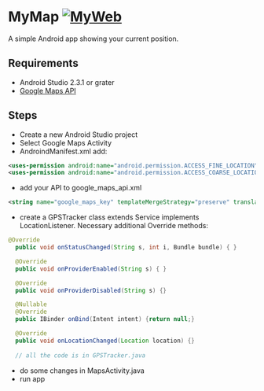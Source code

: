 # MyMap [![MyWeb](http://marcelharvan.com/images/glyphicons-341-globe.png)](http://marcelharvan.com)
A simple Android app showing your current position.

## Requirements
- Android Studio 2.3.1 or grater
- [Google Maps API](https://developers.google.com/maps/documentation/javascript/get-api-key)

## Steps 
- Create a new Android Studio project
- Select Google Maps Activity
- AndroindManifest.xml add: 
 
```xml
<uses-permission android:name="android.permission.ACCESS_FINE_LOCATION" />
<uses-permission android:name="android.permission.ACCESS_COARSE_LOCATION" />
```
 - add your API to google_maps_api.xml
 ```xml
 <string name="google_maps_key" templateMergeStrategy="preserve" translatable="false">Your API!!</string>
 ```
 
 - create a GPSTracker class extends Service implements LocationListener.
 Necessary additional Override methods:
 
  ```java
  @Override
    public void onStatusChanged(String s, int i, Bundle bundle) { }

    @Override
    public void onProviderEnabled(String s) { }

    @Override
    public void onProviderDisabled(String s) {}

    @Nullable
    @Override
    public IBinder onBind(Intent intent) {return null;}

    @Override
    public void onLocationChanged(Location location) {}
    
    // all the code is in GPSTracker.java
 ```
- do some changes in MapsActivity.java
- run app



